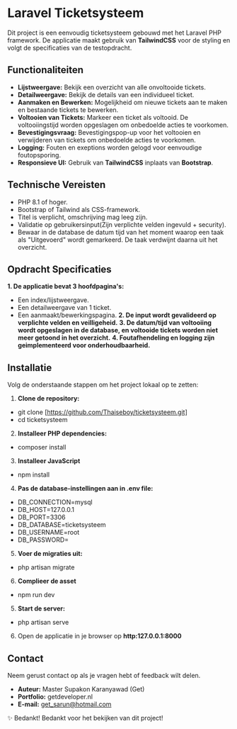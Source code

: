 # Laravel Ticketsysteem

Dit project is een eenvoudig ticketsysteem gebouwd met het Laravel PHP framework. De applicatie maakt gebruik van **TailwindCSS** voor de styling en volgt de specificaties van de testopdracht.

## Functionaliteiten
- **Lijstweergave:** Bekijk een overzicht van alle onvoltooide tickets.
- **Detailweergave:** Bekijk de details van een individueel ticket.
- **Aanmaken en Bewerken:** Mogelijkheid om nieuwe tickets aan te maken en bestaande tickets te bewerken.
- **Voltooien van Tickets:** Markeer een ticket als voltooid. De voltooiingstijd worden opgeslagen om onbedoelde acties te voorkomen.
- **Bevestigingsvraag:** Bevestigingspop-up voor het voltooien en verwijderen van tickets om onbedoelde acties te voorkomen.
- **Logging:** Fouten en exeptions worden gelogd voor eenvoudige foutopsporing. 
- **Responsieve UI:** Gebruik van **TailwindCSS** inplaats van **Bootstrap**.

## Technische Vereisten
- PHP 8.1 of hoger.
- Bootstrap of Tailwind als CSS-framework.
- Titel is verplicht, omschrijving mag leeg zijn.
- Validatie op gebruikersinput(Zijn verplichte velden ingevuld + security).
- Bewaar in de database de datum tijd van het moment waarop een taak als "Uitgevoerd" wordt gemarkeerd. De taak verdwijnt daarna uit het overzicht.

## Opdracht Specificaties
**1. De applicatie bevat 3 hoofdpagina's:**
- Een index/lijstweergave.
- Een detailweergave van 1 ticket.
- Een aanmaakt/bewerkingspagina.
**2. De input wordt gevalideerd op verplichte velden en veilligeheid.**
**3. De datum/tijd van voltooiing wordt opgeslagen in de database, en voltooide tickets worden niet meer getoond in het overzicht.**
**4. Foutafhendeling en logging zijn geimplementeerd voor onderhoudbaarheid.**



## Installatie
Volg de onderstaande stappen om het project lokaal op te zetten:

1. **Clone de repository:**
- git clone [https://github.com/Thaiseboy/ticketsysteem.git]
- cd ticketsysteem

2. **Installeer PHP dependencies:**
-  composer install

3. **Installeer JavaScript**
-  npm install

4. **Pas de database-instellingen aan in .env file:**
- DB_CONNECTION=mysql
- DB_HOST=127.0.0.1
- DB_PORT=3306
- DB_DATABASE=ticketsysteem
- DB_USERNAME=root
- DB_PASSWORD=

5. **Voer de migraties uit:**
- php artisan migrate

6. **Complieer de asset**
- npm run dev

5. **Start de server:**
- php artisan serve

6. Open de applicatie in je browser op **http:127.0.0.1:8000**

## Contact
Neem gerust contact op als je vragen hebt of feedback wilt delen.
- **Auteur:** Master Supakon Karanyawad (Get)
- **Portfolio:** getdeveloper.nl
- **E-mail:** get_sarun@hotmail.com

✨ Bedankt!
Bedankt voor het bekijken van dit project! 